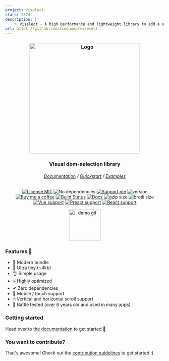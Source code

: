 ```yaml
---
project: viselect
stars: 2874
description: |-
    ✨ Viselect - A high performance and lightweight library to add a visual way of selecting elements, just like on your Desktop. Zero dependencies, super small. Support for major frameworks!
url: https://github.com/simonwep/viselect
---
```


<h3 align="center">
  <img alt="Logo" src="https://user-images.githubusercontent.com/30767528/123517467-622b0f80-d6a1-11eb-9bf3-abcb4928a89e.png" width="350"/>
</h3>

<h3 align="center">
  Visual dom-selection library
</h3>

<h6 align="center">
  <a href="https://simonwep.github.io/viselect/">Documentation</a> /
  <a href="https://simonwep.github.io/viselect/pages/quickstart.html">Quickstart</a> /
  <a href="https://simonwep.github.io/viselect/pages/examples.html">Examples</a>
</h6>

<p align="center">
  <a href="https://choosealicense.com/licenses/mit/"><img
    alt="License MIT"
    src="https://img.shields.io/badge/license-MIT-ae15cc.svg"></a>
  <img alt="No dependencies"
    src="https://img.shields.io/badge/dependencies-none-8115cc.svg">
  <a href="https://github.com/sponsors/Simonwep"><img
    alt="Support me"
    src="https://img.shields.io/badge/github-support-6a15cc.svg"></a>
  <img alt="version" src="https://img.shields.io/github/lerna-json/v/simonwep/viselect?color=%233d24c9&label=version">
  <a href="https://www.buymeacoffee.com/aVc3krbXQ"><img
    alt="Buy me a coffee"
    src="https://img.shields.io/badge/%F0%9F%8D%BA-buy%20me%20a%20beer-%23FFDD00"></a>
  <a href="https://github.com/simonwep/viselect/actions/workflows/main.yml"><img
    alt="Build Status"
    src="https://github.com/simonwep/viselect/actions/workflows/main.yml/badge.svg"></a>
  <a href="https://github.com/simonwep/viselect/actions/workflows/deploy.yml"><img
    alt="Docs"
    src="https://github.com/simonwep/viselect/actions/workflows/deploy.yml/badge.svg"></a>
  <img alt="gzip size" src="https://img.badgesize.io/https://cdn.jsdelivr.net/npm/@viselect/vanilla/dist/viselect.umd.js?compression=gzip">
  <img alt="brotli size" src="https://img.badgesize.io/https://cdn.jsdelivr.net/npm/@viselect/vanilla/dist/viselect.umd.js?compression=brotli">
  <a href="https://v3.vuejs.org"><img
    alt="Vue support"
    src="https://img.shields.io/badge/✔-vue-%2340B581"></a>
  <a href="https://preactjs.com/"><img
    alt="Preact support"
    src="https://img.shields.io/badge/✔-preact-%236337B1"></a>
  <a href="https://reactjs.org"><img
    alt="React support"
    src="https://img.shields.io/badge/✔-react-%2359D7FF"></a>
</p>

<p align="center">
  <img height="100" alt="demo gif" src="https://github.com/user-attachments/assets/7700280d-f388-4c49-bce6-391fb5e338e7">
</p>

### Features 🤘

* 🌟 Modern bundle
* 🔩 Ultra tiny (~4kb)
* 👌 Simple usage
* ⚡ Highly optimized
* ✔ Zero dependencies
* 📱 Mobile / touch support
* 🖱 Vertical and horizontal scroll support
* 💪 Battle tested (over 6 years old and used in many apps)

### Getting started

Head over to [the documentation](https://simonwep.github.io/viselect) to get started 🚀

### You want to contribute?

That's awesome! Check out the [contribution guidelines](./.github/CONTRIBUTING.md) to get started :)

